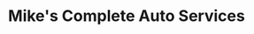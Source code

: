 ---
title: "Mike's Complete Auto Services"
url: /oakland/mikes-complete-auto-services/
shop: car repair
---